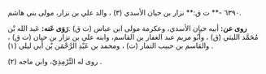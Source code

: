 ٦٣٩٠ -** ت ق:** نزار بن حيان الأسدي (٣) ، والد علي بن نزار، مولى بني هاشم.

**روى عن:** أبيه حيان الأسدي، وعكرمة مولى ابن عباس (ت ق) .**رَوَى عَنه:** عَبد الله بْن مُحَمَّد الليثي (ق) ، وأَبُو مريم عبد الغفار بن القاسم، وابنه علي بن نزار بن حيان (ت ق) ، والقاسم بن حبيب التمار (ت) ، ومحمد بن عَبْدِ الرَّحْمَن بْن أَبي ليلى (١) .

روى له التِّرْمِذِيّ، وابن ماجه (٢) .